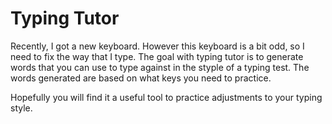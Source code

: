 # Typing Tutor

Recently, I got a new keyboard. 
However this keyboard is a bit odd, so I need to fix the way that I type.
The goal with typing tutor is to generate words that you can use to type against in the styple of a typing test.
The words generated are based on what keys you need to practice.

Hopefully you will find it a useful tool to practice adjustments to your typing style.
